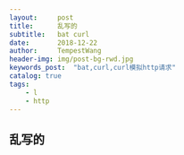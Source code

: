 ```yaml
---
layout:     post
title:      乱写的
subtitle:   bat curl
date:       2018-12-22
author:     TempestWang
header-img: img/post-bg-rwd.jpg
keywords_post:  "bat,curl,curl模拟http请求"
catalog: true
tags:
    - l
    - http
---
```


## 乱写的